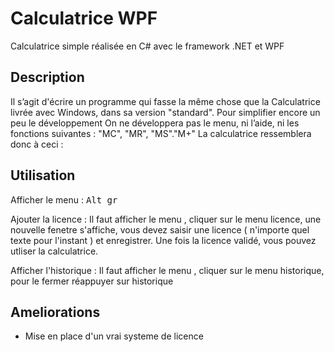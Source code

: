 # Calculatrice WPF

Calculatrice simple réalisée en C# avec le framework .NET et WPF

## Description

Il s’agit d'écrire un programme qui fasse la même chose que la Calculatrice livrée avec Windows, dans sa version "standard". Pour simplifier encore un peu le développement On ne développera pas le menu, ni l’aide, ni les fonctions suivantes : "MC", "MR", "MS"."M+" La calculatrice ressemblera donc à ceci :

## Utilisation

Afficher le menu : <kbd>Alt gr</kbd>

Ajouter la licence : Il faut afficher le menu , cliquer sur le menu licence, une nouvelle fenetre s'affiche, 
vous devez saisir une licence ( n'importe quel texte pour l'instant ) et enregistrer.
Une fois la licence validé, vous pouvez utliser la calculatrice.

Afficher l'historique : Il faut afficher le menu , cliquer sur le menu historique, pour le fermer réappuyer sur historique

## Ameliorations

- Mise en place d'un vrai systeme de licence 
